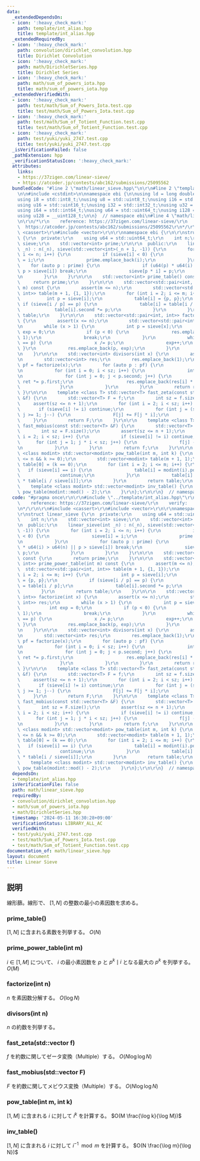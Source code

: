 ```yaml
---
data:
  _extendedDependsOn:
  - icon: ':heavy_check_mark:'
    path: template/int_alias.hpp
    title: template/int_alias.hpp
  _extendedRequiredBy:
  - icon: ':heavy_check_mark:'
    path: convolution/dirichlet_convolution.hpp
    title: Dirichlet Convolution
  - icon: ':heavy_check_mark:'
    path: math/DirichletSeries.hpp
    title: Dirichlet Series
  - icon: ':heavy_check_mark:'
    path: math/sum_of_powers_iota.hpp
    title: math/sum_of_powers_iota.hpp
  _extendedVerifiedWith:
  - icon: ':heavy_check_mark:'
    path: test/math/Sum_of_Powers_Iota.test.cpp
    title: test/math/Sum_of_Powers_Iota.test.cpp
  - icon: ':heavy_check_mark:'
    path: test/math/Sum_of_Totient_Function.test.cpp
    title: test/math/Sum_of_Totient_Function.test.cpp
  - icon: ':heavy_check_mark:'
    path: test/yuki/yuki_2747.test.cpp
    title: test/yuki/yuki_2747.test.cpp
  _isVerificationFailed: false
  _pathExtension: hpp
  _verificationStatusIcon: ':heavy_check_mark:'
  attributes:
    links:
    - https://37zigen.com/linear-sieve/
    - https://atcoder.jp/contests/abc162/submissions/25095562
  bundledCode: "#line 2 \"math/linear_sieve.hpp\"\n\r\n#line 2 \"template/int_alias.hpp\"\
    \n\n#include <cstdint>\n\nnamespace ebi {\n\nusing ld = long double;\nusing std::size_t;\n\
    using i8 = std::int8_t;\nusing u8 = std::uint8_t;\nusing i16 = std::int16_t;\n\
    using u16 = std::uint16_t;\nusing i32 = std::int32_t;\nusing u32 = std::uint32_t;\n\
    using i64 = std::int64_t;\nusing u64 = std::uint64_t;\nusing i128 = __int128_t;\n\
    using u128 = __uint128_t;\n\n}  // namespace ebi\n#line 4 \"math/linear_sieve.hpp\"\
    \n\r\n/*\r\n    reference: https://37zigen.com/linear-sieve/\r\n    verify:  \
    \  https://atcoder.jp/contests/abc162/submissions/25095562\r\n*/\r\n\r\n#include\
    \ <cassert>\r\n#include <vector>\r\n\r\nnamespace ebi {\r\n\r\nstruct linear_sieve\
    \ {\r\n  private:\r\n    using u64 = std::uint64_t;\r\n    int n;\r\n    std::vector<int>\
    \ sieve;\r\n    std::vector<int> prime;\r\n\r\n  public:\r\n    linear_sieve(int\
    \ _n) : n(_n), sieve(std::vector<int>(_n + 1, -1)) {\r\n        for (int i = 2;\
    \ i <= n; i++) {\r\n            if (sieve[i] < 0) {\r\n                sieve[i]\
    \ = i;\r\n                prime.emplace_back(i);\r\n            }\r\n        \
    \    for (auto p : prime) {\r\n                if (u64(p) * u64(i) > u64(n) ||\
    \ p > sieve[i]) break;\r\n                sieve[p * i] = p;\r\n            }\r\
    \n        }\r\n    }\r\n\r\n    std::vector<int> prime_table() const {\r\n   \
    \     return prime;\r\n    }\r\n\r\n    std::vector<std::pair<int, int>> prime_power_table(int\
    \ m) const {\r\n        assert(m <= n);\r\n        std::vector<std::pair<int,\
    \ int>> table(m + 1, {1, 1});\r\n        for (int i = 2; i <= m; i++) {\r\n  \
    \          int p = sieve[i];\r\n            table[i] = {p, p};\r\n           \
    \ if (sieve[i / p] == p) {\r\n                table[i] = table[i / p];\r\n   \
    \             table[i].second *= p;\r\n            }\r\n        }\r\n        return\
    \ table;\r\n    }\r\n\r\n    std::vector<std::pair<int, int>> factorize(int x)\
    \ {\r\n        assert(x <= n);\r\n        std::vector<std::pair<int, int>> res;\r\
    \n        while (x > 1) {\r\n            int p = sieve[x];\r\n            int\
    \ exp = 0;\r\n            if (p < 0) {\r\n                res.emplace_back(x,\
    \ 1);\r\n                break;\r\n            }\r\n            while (sieve[x]\
    \ == p) {\r\n                x /= p;\r\n                exp++;\r\n           \
    \ }\r\n            res.emplace_back(p, exp);\r\n        }\r\n        return res;\r\
    \n    }\r\n\r\n    std::vector<int> divisors(int x) {\r\n        assert(x <= n);\r\
    \n        std::vector<int> res;\r\n        res.emplace_back(1);\r\n        auto\
    \ pf = factorize(x);\r\n        for (auto p : pf) {\r\n            int sz = (int)res.size();\r\
    \n            for (int i = 0; i < sz; i++) {\r\n                int ret = 1;\r\
    \n                for (int j = 0; j < p.second; j++) {\r\n                   \
    \ ret *= p.first;\r\n                    res.emplace_back(res[i] * ret);\r\n \
    \               }\r\n            }\r\n        }\r\n        return res;\r\n   \
    \ }\r\n\r\n    template <class T> std::vector<T> fast_zeta(const std::vector<T>\
    \ &f) {\r\n        std::vector<T> F = f;\r\n        int sz = f.size();\r\n   \
    \     assert(sz <= n + 1);\r\n        for (int i = 2; i < sz; i++) {\r\n     \
    \       if (sieve[i] != i) continue;\r\n            for (int j = (sz - 1) / i;\
    \ j >= 1; j--) {\r\n                F[j] += F[j * i];\r\n            }\r\n   \
    \     }\r\n        return F;\r\n    }\r\n\r\n    template <class T> std::vector<T>\
    \ fast_mobius(const std::vector<T> &F) {\r\n        std::vector<T> f = F;\r\n\
    \        int sz = F.size();\r\n        assert(sz <= n + 1);\r\n        for (int\
    \ i = 2; i < sz; i++) {\r\n            if (sieve[i] != i) continue;\r\n      \
    \      for (int j = 1; j * i < sz; j++) {\r\n                f[j] -= f[j * i];\r\
    \n            }\r\n        }\r\n        return f;\r\n    }\r\n\r\n    template\
    \ <class modint> std::vector<modint> pow_table(int m, int k) {\r\n        assert(m\
    \ <= n && k >= 0);\r\n        std::vector<modint> table(m + 1, 1);\r\n       \
    \ table[0] = (k == 0);\r\n        for (int i = 2; i <= m; i++) {\r\n         \
    \   if (sieve[i] == i) {\r\n                table[i] = modint(i).pow(k);\r\n \
    \               continue;\r\n            }\r\n            table[i] = table[sieve[i]]\
    \ * table[i / sieve[i]];\r\n        }\r\n        return table;\r\n    }\r\n\r\n\
    \    template <class modint> std::vector<modint> inv_table() {\r\n        return\
    \ pow_table(modint::mod() - 2);\r\n    }\r\n};\r\n\r\n}  // namespace ebi\r\n"
  code: "#pragma once\r\n\r\n#include \"../template/int_alias.hpp\"\r\n\r\n/*\r\n\
    \    reference: https://37zigen.com/linear-sieve/\r\n    verify:    https://atcoder.jp/contests/abc162/submissions/25095562\r\
    \n*/\r\n\r\n#include <cassert>\r\n#include <vector>\r\n\r\nnamespace ebi {\r\n\
    \r\nstruct linear_sieve {\r\n  private:\r\n    using u64 = std::uint64_t;\r\n\
    \    int n;\r\n    std::vector<int> sieve;\r\n    std::vector<int> prime;\r\n\r\
    \n  public:\r\n    linear_sieve(int _n) : n(_n), sieve(std::vector<int>(_n + 1,\
    \ -1)) {\r\n        for (int i = 2; i <= n; i++) {\r\n            if (sieve[i]\
    \ < 0) {\r\n                sieve[i] = i;\r\n                prime.emplace_back(i);\r\
    \n            }\r\n            for (auto p : prime) {\r\n                if (u64(p)\
    \ * u64(i) > u64(n) || p > sieve[i]) break;\r\n                sieve[p * i] =\
    \ p;\r\n            }\r\n        }\r\n    }\r\n\r\n    std::vector<int> prime_table()\
    \ const {\r\n        return prime;\r\n    }\r\n\r\n    std::vector<std::pair<int,\
    \ int>> prime_power_table(int m) const {\r\n        assert(m <= n);\r\n      \
    \  std::vector<std::pair<int, int>> table(m + 1, {1, 1});\r\n        for (int\
    \ i = 2; i <= m; i++) {\r\n            int p = sieve[i];\r\n            table[i]\
    \ = {p, p};\r\n            if (sieve[i / p] == p) {\r\n                table[i]\
    \ = table[i / p];\r\n                table[i].second *= p;\r\n            }\r\n\
    \        }\r\n        return table;\r\n    }\r\n\r\n    std::vector<std::pair<int,\
    \ int>> factorize(int x) {\r\n        assert(x <= n);\r\n        std::vector<std::pair<int,\
    \ int>> res;\r\n        while (x > 1) {\r\n            int p = sieve[x];\r\n \
    \           int exp = 0;\r\n            if (p < 0) {\r\n                res.emplace_back(x,\
    \ 1);\r\n                break;\r\n            }\r\n            while (sieve[x]\
    \ == p) {\r\n                x /= p;\r\n                exp++;\r\n           \
    \ }\r\n            res.emplace_back(p, exp);\r\n        }\r\n        return res;\r\
    \n    }\r\n\r\n    std::vector<int> divisors(int x) {\r\n        assert(x <= n);\r\
    \n        std::vector<int> res;\r\n        res.emplace_back(1);\r\n        auto\
    \ pf = factorize(x);\r\n        for (auto p : pf) {\r\n            int sz = (int)res.size();\r\
    \n            for (int i = 0; i < sz; i++) {\r\n                int ret = 1;\r\
    \n                for (int j = 0; j < p.second; j++) {\r\n                   \
    \ ret *= p.first;\r\n                    res.emplace_back(res[i] * ret);\r\n \
    \               }\r\n            }\r\n        }\r\n        return res;\r\n   \
    \ }\r\n\r\n    template <class T> std::vector<T> fast_zeta(const std::vector<T>\
    \ &f) {\r\n        std::vector<T> F = f;\r\n        int sz = f.size();\r\n   \
    \     assert(sz <= n + 1);\r\n        for (int i = 2; i < sz; i++) {\r\n     \
    \       if (sieve[i] != i) continue;\r\n            for (int j = (sz - 1) / i;\
    \ j >= 1; j--) {\r\n                F[j] += F[j * i];\r\n            }\r\n   \
    \     }\r\n        return F;\r\n    }\r\n\r\n    template <class T> std::vector<T>\
    \ fast_mobius(const std::vector<T> &F) {\r\n        std::vector<T> f = F;\r\n\
    \        int sz = F.size();\r\n        assert(sz <= n + 1);\r\n        for (int\
    \ i = 2; i < sz; i++) {\r\n            if (sieve[i] != i) continue;\r\n      \
    \      for (int j = 1; j * i < sz; j++) {\r\n                f[j] -= f[j * i];\r\
    \n            }\r\n        }\r\n        return f;\r\n    }\r\n\r\n    template\
    \ <class modint> std::vector<modint> pow_table(int m, int k) {\r\n        assert(m\
    \ <= n && k >= 0);\r\n        std::vector<modint> table(m + 1, 1);\r\n       \
    \ table[0] = (k == 0);\r\n        for (int i = 2; i <= m; i++) {\r\n         \
    \   if (sieve[i] == i) {\r\n                table[i] = modint(i).pow(k);\r\n \
    \               continue;\r\n            }\r\n            table[i] = table[sieve[i]]\
    \ * table[i / sieve[i]];\r\n        }\r\n        return table;\r\n    }\r\n\r\n\
    \    template <class modint> std::vector<modint> inv_table() {\r\n        return\
    \ pow_table(modint::mod() - 2);\r\n    }\r\n};\r\n\r\n}  // namespace ebi\r\n"
  dependsOn:
  - template/int_alias.hpp
  isVerificationFile: false
  path: math/linear_sieve.hpp
  requiredBy:
  - convolution/dirichlet_convolution.hpp
  - math/sum_of_powers_iota.hpp
  - math/DirichletSeries.hpp
  timestamp: '2024-05-11 16:30:28+09:00'
  verificationStatus: LIBRARY_ALL_AC
  verifiedWith:
  - test/yuki/yuki_2747.test.cpp
  - test/math/Sum_of_Powers_Iota.test.cpp
  - test/math/Sum_of_Totient_Function.test.cpp
documentation_of: math/linear_sieve.hpp
layout: document
title: Linear Sieve
---
```


## 説明

線形篩。線形で、 $[1, N]$ の整数の最小の素因数を求める。

### prime_table()

$[1, N]$ に含まれる素数を列挙する。 $O(N)$

### prime_power_table(int m)

$i \in [1, M]$ について、 $i$ の最小素因数を $p$ と $p^k \mid i$ となる最大の $p^k$ を列挙する。 $O(M)$

### factorize(int n)

$n$ を素因数分解する。 $O(\log N)$

### divisors(int n)

$n$ の約数を列挙する。

### fast_zeta(std::vector<T> f)

$f$ を約数に関してゼータ変換（Multiple）する。 $O(N\log \log N)$

### fast_mobius(std::vector<T> F)

$F$ を約数に関してメビウス変換（Multiple）する。 $O(N\log \log N)$

### pow_table(int m, int k)

$[1, M]$ に含まれる $i$ に対して $i^k$ を計算する。 $O(M \frac{\log k}{\log M})$

### inv_table()

$[1, N]$ に含まれる $i$ に対して $i^{-1} \mod m$ を計算する。 $O(N \frac{\log m}{\log N})$

